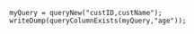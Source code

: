 ```luceescript+trycf
myQuery = queryNew("custID,custName");
writeDump(queryColumnExists(myQuery,"age"));
```
